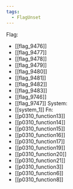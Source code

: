 ```yaml
---
tags:
  - FlagUnset
---
```

Flag:
- [[flag_9476]]
- [[flag_9477]]
- [[flag_9478]]
- [[flag_9479]]
- [[flag_9480]]
- [[flag_9481]]
- [[flag_9482]]
- [[flag_9483]]
- [[flag_9746]]
- [[flag_9747]]
System:
- [[system_1]]
Fn:
- [[p0310_function13]]
- [[p0310_function14]]
- [[p0310_function15]]
- [[p0310_function16]]
- [[p0310_function17]]
- [[p0310_function19]]
- [[p0310_function20]]
- [[p0310_function21]]
- [[p0310_function3]]
- [[p0310_function6]]
- [[p0310_function8]]
